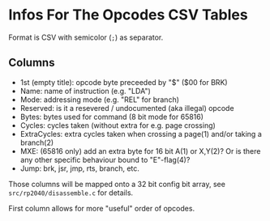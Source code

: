 Infos For The Opcodes CSV Tables
================================

Format is CSV with semicolor (`;`) as separator.

Columns
-------

- 1st (empty title): opcode byte preceeded by "$" ($00 for BRK)
- Name: name of instruction (e.g. "LDA")
- Mode: addressing mode (e.g. "REL" for branch)
- Reserved: is it a resevered / undocumented (aka illegal) opcode
- Bytes: bytes used for command (8 bit mode for 65816)
- Cycles: cycles taken (without extra for e.g. page crossing)
- ExtraCycles: extra cycles taken when crossing a page(1) and/or taking a branch(2)
- MXE: (65816 only) add an extra byte for 16 bit A(1) or X,Y(2)?
  Or is there any other specific behaviour bound to "E"-flag(4)?
- Jump: brk, jsr, jmp, rts, branch, etc.

Those columns will be mapped onto a 32 bit config bit array, see
`src/rp2040/disassemble.c` for details.

First column allows for more "useful" order of opcodes.
